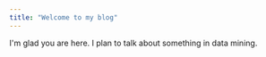 ```yaml
---
title: "Welcome to my blog"
---
```


I'm glad you are here. I plan to talk about something in data mining.
